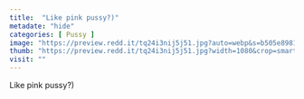 ```yaml
---
title:  "Like pink pussy?)"
metadate: "hide"
categories: [ Pussy ]
image: "https://preview.redd.it/tq24i3nij5j51.jpg?auto=webp&s=b505e8981a02c8cbfb74a367a25d2aa10c320001"
thumb: "https://preview.redd.it/tq24i3nij5j51.jpg?width=1080&crop=smart&auto=webp&s=1dd55d42316122d4d350fc8fc019dca43e6ce4ff"
visit: ""
---
```

Like pink pussy?)
